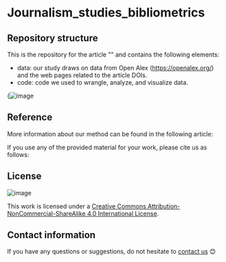 # Journalism_studies_bibliometrics


## Repository structure
This is the repository for the article "" and contains the following elements:
 
- data: our study draws on data from Open Alex (https://openalex.org/) and the web pages related to the article DOIs. 
- code: code we used to wrangle, analyze, and visualize data. 

(![image](https://github.com/YangliuF95/Journalism_studies_bibliometrics/assets/60612969/a2e01e03-13c4-4a42-b5a4-f75173905ab6)



## Reference

More information about our method can be found in the following article:

If you use any of the provided material for your work, please cite us as follows:

## License
![image](https://user-images.githubusercontent.com/60612969/135886472-567c603e-8001-43e3-a808-f020ba14814d.png)

This work is licensed under a [Creative Commons Attribution-NonCommercial-ShareAlike 4.0 International License](https://creativecommons.org/licenses/by-nc-sa/4.0/). 

## Contact information
If you have any questions or suggestions, do not hesitate to [contact us](mailto:yangliu.fan@weizenbaum-institut.de) 😊
